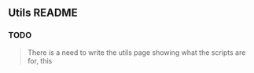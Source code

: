 ## Utils README

### TODO
> There is a need to write the utils page showing what the scripts are for, this
